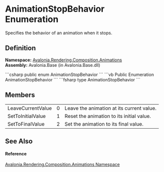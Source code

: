 # AnimationStopBehavior Enumeration


Specifies the behavior of an animation when it stops.



## Definition
**Namespace:** <a href="N_Avalonia_Rendering_Composition_Animations">Avalonia.Rendering.Composition.Animations</a>  
**Assembly:** Avalonia.Base (in Avalonia.Base.dll)

<Tabs groupId="api-code-preview">
<TabItem value="csharp" label="C#">
```csharp
public enum AnimationStopBehavior
```
</TabItem>
<TabItem value="vb" label="VB">
```vb
Public Enumeration AnimationStopBehavior
```
</TabItem>
<TabItem value="fsharp" label="F#">
```fsharp
type AnimationStopBehavior
```
</TabItem>
</Tabs>



## Members
<table>
<tr>
<td>LeaveCurrentValue</td>
<td>0</td>
<td>Leave the animation at its current value.</td>
</tr>
<tr>
<td>SetToInitialValue</td>
<td>1</td>
<td>Reset the animation to its initial value.</td>
</tr>
<tr>
<td>SetToFinalValue</td>
<td>2</td>
<td>Set the animation to its final value.</td>
</tr>
</table>

## See Also


#### Reference
<a href="N_Avalonia_Rendering_Composition_Animations">Avalonia.Rendering.Composition.Animations Namespace</a>  


